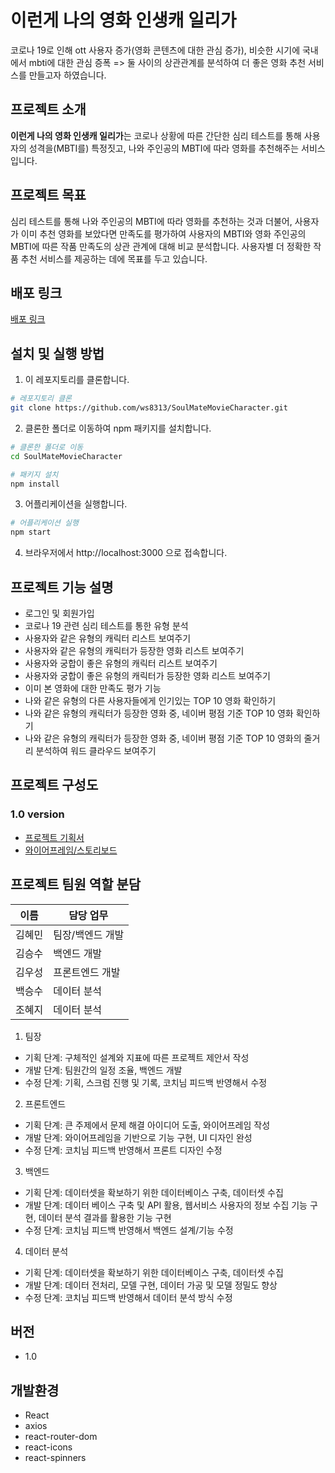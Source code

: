 # 이런게 나의 **영**화 인생캐 **일리**가

코로나 19로 인해 ott 사용자 증가(영화 콘텐츠에 대한 관심 증가), 비슷한 시기에 국내에서 mbti에 대한 관심 증폭 => 둘 사이의 상관관계를 분석하여 더 좋은 영화 추천 서비스를 만들고자 하였습니다.

## 프로젝트 소개

**이런게 나의 영화 인생캐 일리가**는 코로나 상황에 따른 간단한 심리 테스트를 통해 사용자의 성격을(MBTI를) 특정짓고, 나와 주인공의 MBTI에 따라 영화를 추천해주는 서비스입니다.

## 프로젝트 목표

심리 테스트를 통해 나와 주인공의 MBTI에 따라 영화를 추천하는 것과 더불어, 사용자가 이미 추천 영화를 보았다면 만족도를 평가하여 사용자의 MBTI와 영화 주인공의 MBTI에 따른 작품 만족도의 상관 관계에 대해 비교 분석합니다. 사용자별 더 정확한 작품 추천 서비스를 제공하는 데에 목표를 두고 있습니다.

## 배포 링크

[배포 링크](https://soulmate-movie-character.netlify.app/)

## 설치 및 실행 방법

1. 이 레포지토리를 클론합니다.

```bash
# 레포지토리 클론
git clone https://github.com/ws8313/SoulMateMovieCharacter.git
```

2. 클론한 폴더로 이동하여 npm 패키지를 설치합니다.

```bash
# 클론한 폴더로 이동
cd SoulMateMovieCharacter

# 패키지 설치
npm install
```

3. 어플리케이션을 실행합니다.

```bash
# 어플리케이션 실행
npm start
```

4. 브라우저에서 http://localhost:3000 으로 접속합니다.

## 프로젝트 기능 설명

- 로그인 및 회원가입
- 코로나 19 관련 심리 테스트를 통한 유형 분석
- 사용자와 같은 유형의 캐릭터 리스트 보여주기
- 사용자와 같은 유형의 캐릭터가 등장한 영화 리스트 보여주기
- 사용자와 궁합이 좋은 유형의 캐릭터 리스트 보여주기
- 사용자와 궁합이 좋은 유형의 캐릭터가 등장한 영화 리스트 보여주기
- 이미 본 영화에 대한 만족도 평가 기능
- 나와 같은 유형의 다른 사용자들에게 인기있는 TOP 10 영화 확인하기
- 나와 같은 유형의 캐릭터가 등장한 영화 중, 네이버 평점 기준 TOP 10 영화 확인하기
- 나와 같은 유형의 캐릭터가 등장한 영화 중, 네이버 평점 기준 TOP 10 영화의 줄거리 분석하여 워드 클라우드 보여주기

## 프로젝트 구성도

### 1.0 version

- [프로젝트 기획서](https://liberating-result-6b0.notion.site/dc0dad0ff7a548539bba17ec1ae6e21a)
- [와이어프레임/스토리보드](https://www.figma.com/file/CLv2TAimj8dCt2TMv0V7cX/Untitled?node-id=0%3A1)

## 프로젝트 팀원 역할 분담

| 이름   | 담당 업무        |
| ------ | ---------------- |
| 김혜민 | 팀장/백엔드 개발 |
| 김승수 | 백엔드 개발      |
| 김우성 | 프론트엔드 개발  |
| 백승수 | 데이터 분석      |
| 조혜지 | 데이터 분석      |

1. 팀장

- 기획 단계: 구체적인 설계와 지표에 따른 프로젝트 제안서 작성
- 개발 단계: 팀원간의 일정 조율, 백엔드 개발
- 수정 단계: 기획, 스크럼 진행 및 기록, 코치님 피드백 반영해서 수정

2. 프론트엔드

- 기획 단계: 큰 주제에서 문제 해결 아이디어 도출, 와이어프레임 작성
- 개발 단계: 와이어프레임을 기반으로 기능 구현, UI 디자인 완성
- 수정 단계: 코치님 피드백 반영해서 프론트 디자인 수정

3. 백엔드

- 기획 단계: 데이터셋을 확보하기 위한 데이터베이스 구축, 데이터셋 수집
- 개발 단계: 데이터 베이스 구축 및 API 활용, 웹서비스 사용자의 정보 수집 기능 구현, 데이터 분석 결과를 활용한 기능 구현
- 수정 단계: 코치님 피드백 반영해서 백엔드 설계/기능 수정

4. 데이터 분석

- 기획 단계: 데이터셋을 확보하기 위한 데이터베이스 구축, 데이터셋 수집
- 개발 단계: 데이터 전처리, 모델 구현, 데이터 가공 및 모델 정밀도 향상
- 수정 단계: 코치님 피드백 반영해서 데이터 분석 방식 수정

## 버전

- 1.0

## 개발환경

- React
- axios
- react-router-dom
- react-icons
- react-spinners
